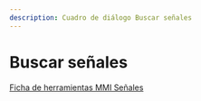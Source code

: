 ```yaml
---
description: Cuadro de diálogo Buscar señales
---
```


# Buscar señales

[Ficha de herramientas MMI Señales](./)


